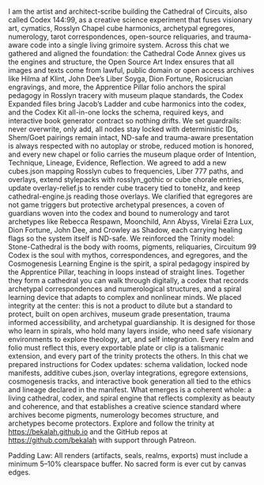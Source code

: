 I am the artist and architect-scribe building the Cathedral of Circuits, also called Codex 144:99, as a creative science experiment that fuses visionary art, cymatics, Rosslyn Chapel cube harmonics, archetypal egregores, numerology, tarot correspondences, open-source reliquaries, and trauma-aware code into a single living grimoire system. Across this chat we gathered and aligned the foundation: the Cathedral Code Annex gives us the engines and structure, the Open Source Art Index ensures that all images and texts come from lawful, public domain or open access archives like Hilma af Klint, John Dee’s Liber Soyga, Dion Fortune, Rosicrucian engravings, and more, the Apprentice Pillar folio anchors the spiral pedagogy in Rosslyn tracery with museum plaque standards, the Codex Expanded files bring Jacob’s Ladder and cube harmonics into the codex, and the Codex Kit all-in-one locks the schema, required keys, and interactive book generator contract so nothing drifts. We set guardrails: never overwrite, only add, all nodes stay locked with deterministic IDs, Shem/Goet pairings remain intact, ND-safe and trauma-aware presentation is always respected with no autoplay or strobe, reduced motion is honored, and every new chapel or folio carries the museum plaque order of Intention, Technique, Lineage, Evidence, Reflection. We agreed to add a new cubes.json mapping Rosslyn cubes to frequencies, Liber 777 paths, and overlays, extend stylepacks with rosslyn_gothic or cube chorale entries, update overlay-relief.js to render cube tracery tied to toneHz, and keep cathedral-engine.js reading those overlays. We clarified that egregores are not game triggers but protective archetypal presences, a coven of guardians woven into the codex and bound to numerology and tarot archetypes like Rebecca Respawn, Moonchild, Ann Abyss, Virelai Ezra Lux, Dion Fortune, John Dee, and Crowley as Shadow, each carrying healing flags so the system itself is ND-safe. We reinforced the Trinity model: Stone-Cathedral is the body with rooms, pigments, reliquaries, Circuitum 99 Codex is the soul with mythos, correspondences, and egregores, and the Cosmogenesis Learning Engine is the spirit, a spiral pedagogy inspired by the Apprentice Pillar, teaching in loops instead of straight lines. Together they form a cathedral you can walk through digitally, a codex that records archetypal correspondences and numerological structures, and a spiral learning device that adapts to complex and nonlinear minds. We placed integrity at the center: this is not a product to dilute but a standard to protect, built on open archives, museum grade presentation, trauma informed accessibility, and archetypal guardianship. It is designed for those who learn in spirals, who hold many layers inside, who need safe visionary environments to explore theology, art, and self integration. Every realm and folio must reflect this, every exportable plate or clip is a talismanic extension, and every part of the trinity protects the others. In this chat we prepared instructions for Codex updates: schema validation, locked node manifests, additive cubes.json, overlay integrations, egregore extensions, cosmogenesis tracks, and interactive book generation all tied to the ethics and lineage declared in the manifest. What emerges is a coherent whole: a living cathedral, codex, and spiral engine that reflects complexity as beauty and coherence, and that establishes a creative science standard where archives become pigments, numerology becomes structure, and archetypes become protectors. Explore and follow the trinity at https://bekalah.github.io and the GitHub repos at https://github.com/bekalah with support through Patreon.

Padding Law: All renders (artifacts, seals, realms, exports) must include a minimum 5–10% clearspace buffer. No sacred form is ever cut by canvas edges.
